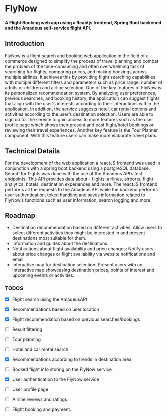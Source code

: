 # FlyNow
#### A Flight Booking web app using a Reactjs frontend, Spring Boot backened and the Amadeus self-service flight API. 

## Introduction
FlyNow is a flight search and booking web application in the field of e-commerce designed to simplify the process of travel planning and combat the problem of the time-consuming and often overwhelming task of searching for flights, comparing prices, and making bookings across multiple airlines. It achieves this by providing flight searching capabilities with multiple different filters and parameters such as price range, number of adults or children and airline selection. One of the key features of FlyNow is its personalized recommendation system. By analyzing user preferences, previous searches, and booking history, the application can suggest flights that align with the user's interests according to their interactions within the application. In addition, the service suggests hotel, car rental options and activities according to the user’s destination selection. Users are able to sign up for the service to gain access to more features such as the user profile page which shows their present and past flight/hotel bookings or reviewing their travel experiences. Another key feature is the Tour Planner component. With this feature users can make more elaborate travel plans. 

## Technical Details
For the development of the web application a reactJS frontend was used in conjunction with a spring boot backend using a postgreSQL database. Search for flights was done with the use of the Amadeus API’s test endpoints. This API provides data about - flights, airlines, airports, flight analytics, hotels, destination experiences and more. The reactJS frontend performs all the requests to the Amadeus API while the backend performs user authentication, token handling and saves information related to FlyNow’s functions such as user information, search logging and more.

## Roadmap 
- Destination recommendation based on different activities: Allow users to select different activities they might be interested in and present destinations most suitable for them.
- Information and guides about the destinations.
- Notifications about flight availability and price changes: Notify users about price changes or flight availability via website notifications and email.
- Interactive map for destination selection: Present users with an interactive map showcasing destination prices, points of interest and upcoming events or activities.
  
### TODOS
- [x] Flight search using the AmadeusAPI
- [x] Recommendations based on user location
- [x] Flight recommendation based on previous searches/bookings
- [ ] Result filtering
- [ ] Tour planning
- [ ] Hotel and car rental search
- [x] Recommendations according to trends in destination area
- [ ] Booked flight info storing on the FlyNow service
- [x] User authentication to the FlyNow service
- [ ] User profile page
- [ ] Airline reviews and ratings
- [ ] Flight booking and payment.

